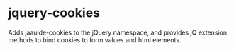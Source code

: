 # jquery-cookies
Adds jaaulde-cookies to the jQuery namespace, and provides jQ extension methods to bind cookies to form values and html elements.
